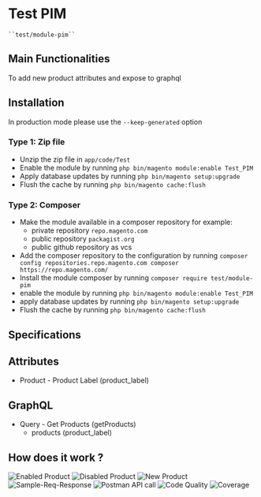 # Test PIM

    ``test/module-pim``


## Main Functionalities

To add new product attributes and expose to graphql

## Installation

In production mode please use the `--keep-generated` option

### Type 1: Zip file

- Unzip the zip file in `app/code/Test`
- Enable the module by running `php bin/magento module:enable Test_PIM`
- Apply database updates by running `php bin/magento setup:upgrade`
- Flush the cache by running `php bin/magento cache:flush`

### Type 2: Composer

- Make the module available in a composer repository for example:
    - private repository `repo.magento.com`
    - public repository `packagist.org`
    - public github repository as vcs
- Add the composer repository to the configuration by
  running `composer config repositories.repo.magento.com composer https://repo.magento.com/`
- Install the module composer by running `composer require test/module-pim`
- enable the module by running `php bin/magento module:enable Test_PIM`
- apply database updates by running `php bin/magento setup:upgrade`
- Flush the cache by running `php bin/magento cache:flush`

## Specifications

## Attributes

- Product - Product Label (product_label)

## GraphQL

- Query - Get Products (getProducts)
  - products (product_label)

## How does it work ?
![Enabled Product](https://github.com/magento-dev27/test_pim/assets/20458538/c3830d67-f875-4c3a-91a6-08ede65b01cc)
![Disabled Product](https://github.com/magento-dev27/test_pim/assets/20458538/5140b1c4-e768-49f3-9445-6f144417eaee)
![New Product](https://github.com/magento-dev27/test_pim/assets/20458538/16c9870c-4a06-4c74-a1ec-995a181d3c18)
![Sample-Req-Response](https://github.com/magento-dev27/test_pim/assets/20458538/3e983e24-6901-4b23-a39c-53b6493f5311)
![Postman API call](https://github.com/magento-dev27/test_pim/assets/20458538/37d4a842-1384-49f0-84fc-304df54e0365)
![Code Quality](https://github.com/magento-dev27/test_pim/assets/20458538/6bb7ad2f-0b86-456e-bd62-6c381dd71901)
![Coverage](https://github.com/magento-dev27/test_pim/assets/20458538/276c06e2-6346-4209-b2f4-279ded9d628d)




    
